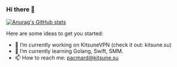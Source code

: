 ### Hi there 👋

[![Anurag's GitHub stats](https://github-readme-stats.vercel.app/api?username=pacmard)](https://github.com/anuraghazra/github-readme-stats)

Here are some ideas to get you started:

- 🔭 I’m currently working on KitsuneVPN (check it out: kitsune.su)
- 🌱 I’m currently learning Golang, Swift, SMM.
- 📫 How to reach me: pacmard@kitsune.su

